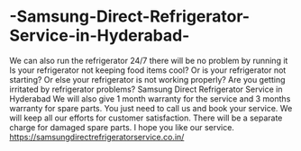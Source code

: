 # -Samsung-Direct-Refrigerator-Service-in-Hyderabad-
We can also run the refrigerator 24/7 there will be no problem by running it   Is your refrigerator not keeping food items cool? Or is your refrigerator not starting? Or else your refrigerator is not working properly?  Are you getting irritated by refrigerator problems?  Samsung Direct Refrigerator Service in Hyderabad  We will also give 1 month warranty for the service and 3 months warranty for spare parts. You just need to call us and book your service. We will keep all our efforts for customer satisfaction. There will be a separate charge for damaged spare parts. I hope you like our service.   https://samsungdirectrefrigeratorservice.co.in/
